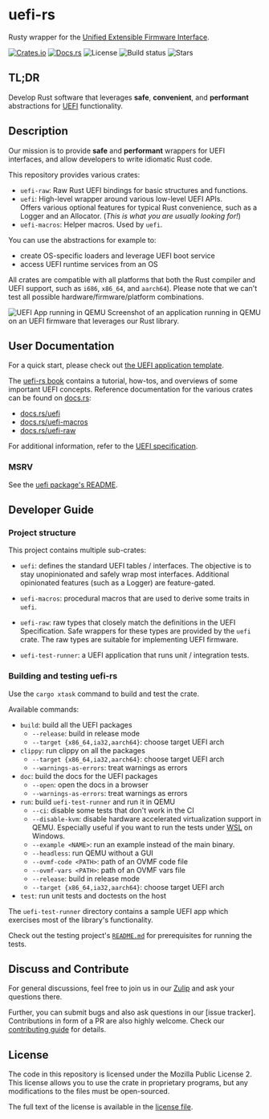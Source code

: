 # uefi-rs

Rusty wrapper for the [Unified Extensible Firmware Interface][UEFI].

[![Crates.io](https://img.shields.io/crates/v/uefi)](https://crates.io/crates/uefi)
[![Docs.rs](https://docs.rs/uefi/badge.svg)](https://docs.rs/uefi)
![License](https://img.shields.io/github/license/rust-osdev/uefi-rs)
![Build status](https://github.com/rust-osdev/uefi-rs/workflows/Rust/badge.svg)
![Stars](https://img.shields.io/github/stars/rust-osdev/uefi-rs)

## TL;DR

Develop Rust software that leverages **safe**, **convenient**, and
**performant** abstractions for [UEFI] functionality.

## Description

Our mission is to provide **safe** and **performant** wrappers for UEFI
interfaces, and allow developers to write idiomatic Rust code.

This repository provides various crates:

- `uefi-raw`: Raw Rust UEFI bindings for basic structures and functions.
- `uefi`: High-level wrapper around various low-level UEFI APIs. \
  Offers various optional features for typical Rust convenience, such as a
  Logger and an Allocator. (_This is what you are usually looking for!_)
- `uefi-macros`: Helper macros. Used by `uefi`.


You can use the abstractions for example to:

- create OS-specific loaders and leverage UEFI boot service
- access UEFI runtime services from an OS

All crates are compatible with all platforms that both the Rust compiler and
UEFI support, such as `i686`, `x86_64`, and `aarch64`). Please note that we
can't test all possible hardware/firmware/platform combinations.

[UEFI]: https://en.wikipedia.org/wiki/Unified_Extensible_Firmware_Interface

![UEFI App running in QEMU](https://imgur.com/SFPSVuO.png)
Screenshot of an application running in QEMU on an UEFI firmware that leverages
our Rust library.

## User Documentation

<!-- KEEP IN SYNC WITH uefi/README -->

For a quick start, please check out [the UEFI application template](template).

The [uefi-rs book] contains a tutorial, how-tos, and overviews of some important
UEFI concepts. Reference documentation for the various crates can be found on
[docs.rs]:

- [docs.rs/uefi](https://docs.rs/uefi)
- [docs.rs/uefi-macros](https://docs.rs/uefi-macros)
- [docs.rs/uefi-raw](https://docs.rs/uefi-raw)

For additional information, refer to the [UEFI specification][spec].

[spec]: https://uefi.org/specs/UEFI/2.10
[uefi-rs book]: https://rust-osdev.github.io/uefi-rs/HEAD
[docs.rs]: https://docs.rs

### MSRV

See the [uefi package's README](uefi/README.md#MSRV).

## Developer Guide

### Project structure

This project contains multiple sub-crates:

- `uefi`: defines the standard UEFI tables / interfaces.
  The objective is to stay unopinionated and safely wrap most interfaces.
  Additional opinionated features (such as a Logger) are feature-gated.

- `uefi-macros`: procedural macros that are used to derive some traits
  in `uefi`.

- `uefi-raw`: raw types that closely match the definitions in the UEFI
  Specification. Safe wrappers for these types are provided by the `uefi`
  crate. The raw types are suitable for implementing UEFI firmware.

- `uefi-test-runner`: a UEFI application that runs unit / integration tests.

[log]: https://github.com/rust-lang-nursery/log

### Building and testing uefi-rs

Use the `cargo xtask` command to build and test the crate.

Available commands:

- `build`: build all the UEFI packages
  - `--release`: build in release mode
  - `--target {x86_64,ia32,aarch64}`: choose target UEFI arch
- `clippy`: run clippy on all the packages
  - `--target {x86_64,ia32,aarch64}`: choose target UEFI arch
  - `--warnings-as-errors`: treat warnings as errors
- `doc`: build the docs for the UEFI packages
  - `--open`: open the docs in a browser
  - `--warnings-as-errors`: treat warnings as errors
- `run`: build `uefi-test-runner` and run it in QEMU
  - `--ci`: disable some tests that don't work in the CI
  - `--disable-kvm`: disable hardware accelerated virtualization support in
    QEMU.
    Especially useful if you want to run the tests under
    [WSL](https://docs.microsoft.com/en-us/windows/wsl) on Windows.
  - `--example <NAME>`: run an example instead of the main binary.
  - `--headless`: run QEMU without a GUI
  - `--ovmf-code <PATH>`: path of an OVMF code file
  - `--ovmf-vars <PATH>`: path of an OVMF vars file
  - `--release`: build in release mode
  - `--target {x86_64,ia32,aarch64}`: choose target UEFI arch
- `test`: run unit tests and doctests on the host

The `uefi-test-runner` directory contains a sample UEFI app which exercises
most of the library's functionality.

Check out the testing project's [`README.md`](uefi-test-runner/README.md) for
prerequisites for running the tests.

## Discuss and Contribute

For general discussions, feel free to join us in our [Zulip] and ask
your questions there.

Further, you can submit bugs and also ask questions in our [issue tracker].
Contributions in form of a PR are also highly welcome. Check our
[contributing guide](./CONTRIBUTING.md) for details.

## License

The code in this repository is licensed under the Mozilla Public License 2.
This license allows you to use the crate in proprietary programs, but any
modifications to the files must be open-sourced.

The full text of the license is available in the [license file](LICENSE).

[UEFI]: https://en.wikipedia.org/wiki/Unified_Extensible_Firmware_Interface
[Zulip]: https://rust-osdev.zulipchat.com
